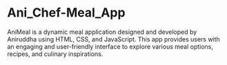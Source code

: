 # Ani_Chef-Meal_App
AniMeal is a dynamic meal application designed and developed by Aniruddha using HTML, CSS, and JavaScript. This app provides users with an engaging and user-friendly interface to explore various meal options, recipes, and culinary inspirations.
